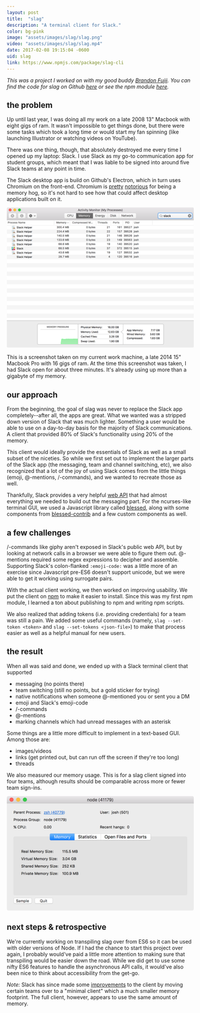 ```yaml
---
layout: post
title:  "slag"
description: "A terminal client for Slack."
color: bg-pink
image: "assets/images/slag/slag.png"
video: "assets/images/slag/slag.mp4"
date: 2017-02-08 19:15:04 -0600
uid: slag
link: https://www.npmjs.com/package/slag-cli
---
```

*This was a project I worked on with my good buddy [Brandon Fujii](http://www.brandonfujii.com). You can find the code for slag on Github [here](https://github.com/thehandsomepanther/slag) or see the npm module [here](https://www.npmjs.com/package/slag-cli).*

## the problem

Up until last year, I was doing all my work on a late 2008 13" Macbook with eight gigs of ram. It wasn't impossible to get things done, but there were some tasks which took a long time or would start my fan spinning (like launching Illustrator or watching videos on YouTube).

There was one thing, though, that absolutely destroyed me every time I opened up my laptop: Slack. I use Slack as my go-to communication app for student groups, which meant that I was liable to be signed into around five Slack teams at any point in time.

The Slack desktop app is build on Github's Electron, which in turn uses Chromium on the front-end. Chromium is [pretty](http://unix.stackexchange.com/questions/140153/how-to-reduce-chromes-virtual-memory-usage/338111#338111) [notorious](https://bugs.chromium.org/p/chromium/issues/detail?id=393395) for being a memory hog, so it's not hard to see how that could affect desktop applications built on it.

<img src="/assets/images/slag/activity-monitor.png">

This is a screenshot taken on my current work machine, a late 2014 15" Macbook Pro with 16 gigs of ram. At the time this screenshot was taken, I had Slack open for about three minutes. It's already using up more than a gigabyte of my memory.

## our approach

From the beginning, the goal of slag was never to replace the Slack app completely--after all, the apps are great. What we wanted was a stripped down version of Slack that was much lighter. Something a user would be able to use on a day-to-day basis for the majority of Slack communications. A client that provided 80% of Slack's functionality using 20% of the memory.

This client would ideally provide the essentials of Slack as well as a small subset of the niceties. So while we first set out to implement the larger parts of the Slack app (the messaging, team and channel switching, etc), we also recognized that a lot of the joy of using Slack comes from the little things (emoji, @-mentions, /-commands), and we wanted to recreate those as well.

Thankfully, Slack provides a very helpful [web API](https://api.slack.com/web) that had almost everything we needed to build out the messaging part. For the ncurses-like terminal GUI, we used a Javascript library called [blessed](https://github.com/chjj/blessed), along with some components from [blessed-contrib](https://github.com/yaronn/blessed-contrib) and a few custom components as well.

## a few challenges

/-commands like giphy aren't exposed in Slack's public web API, but by looking at network calls in a browser we were able to figure them out. @-mentions required some regex expressions to decipher and assemble. Supporting Slack's colon-flanked `:emoji-code:` was a little more of an exercise since Javascript pre-ES6 doesn't support unicode, but we were able to get it working using surrogate pairs.

With the actual client working, we then worked on improving usability. We put the client on [npm](https://www.npmjs.com/package/slag-cli) to make it easier to install. Since this was my first npm module, I learned a ton about publishing to npm and writing npm scripts.

We also realized that adding tokens (i.e. providing credentials) for a team was still a pain. We added some useful commands (namely, `slag --set-token <token>` and `slag --set-tokens <json-file>`) to make that process easier as well as a helpful manual for new users.

## the result

When all was said and done, we ended up with a Slack terminal client that supported
- messaging (no points there)
- team switching (still no points, but a gold sticker for trying)
- native notifications when someone @-mentioned you or sent you a DM
- emoji and Slack's emoji-code
- /-commands
- @-mentions
- marking channels which had unread messages with an asterisk

Some things are a little more difficult to implement in a text-based GUI. Among those are:
- images/videos
- links (get printed out, but can run off the screen if they're too long)
- threads

We also measured our memory usage. This is for a slag client signed into four teams, although results should be comparable across more or fewer team sign-ins.

<img src="/assets/images/slag/memory.png">

## next steps & retrospective

We're currently working on transpiling slag over from ES6 so it can be used with older versions of Node. If I had the chance to start this project over again, I probably would've paid a little more attention to making sure that transpiling would be easier down the road. While we did get to use some nifty ES6 features to handle the asynchronous API calls, it would've also been nice to think about accessibility from the get-go.

*Note:* Slack has since made some [improvements](https://slack.engineering/reducing-slacks-memory-footprint-4480fec7e8eb#.79f8z8m33) to the client by moving certain teams over to a "minimal client" which a much smaller memory footprint. The full client, however, appears to use the same amount of memory.
